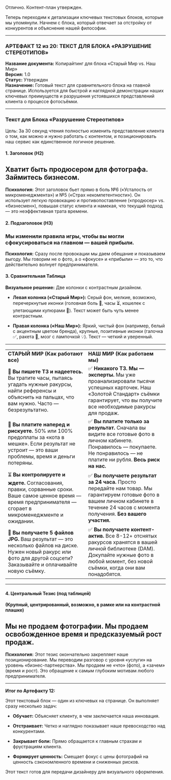 Отлично. Контент-план утвержден.

Теперь переходим к детализации ключевых текстовых блоков, которые мы упомянули. Начнем с блока, который отвечает за отстройку от конкурентов и объяснение нашей философии.

---

### **АРТЕФАКТ 12 из 20: ТЕКСТ ДЛЯ БЛОКА «РАЗРУШЕНИЕ СТЕРЕОТИПОВ»**

**Название документа:** Копирайтинг для блока «Старый Мир vs. Наш Мир»  
**Версия:** 1.0  
**Статус:** Утвержден  
**Назначение:** Готовый текст для сравнительного блока на главной странице. Используется для быстрой и наглядной демонстрации наших ключевых преимуществ и разрушения устоявшихся представлений клиента о процессе фотосъёмки.

---

### **Текст для Блока «Разрушение Стереотипов»**

Цель: За 30 секунд чтения полностью изменить представление клиента о том, как можно и нужно работать с контентом, и позиционировать наш сервис как единственное логичное решение.

#### **1. Заголовок (H2)**

## **Хватит быть продюсером для фотографа. Займитесь бизнесом.**

**Психология:** Этот заголовок бьет прямо в боль №6 («Усталость от микроменеджмента») и №5 («Страх некомпетентности»). Он использует легкую провокацию и противопоставление («продюсер» vs. «бизнесмен»), повышая статус клиента и намекая, что текущий подход — это неэффективная трата времени.

#### **2. Подзаголовок (H3)**

### Мы изменили правила игры, чтобы вы могли сфокусироваться на главном — вашей прибыли.

**Психология:** Сразу после провокации мы даем обещание и показываем выгоду. Мы говорим не о фото, а о «фокусе» и «прибыли» — это то, что действительно волнует предпринимателя.

#### **3. Сравнительная Таблица**

**Визуальное решение:** Две колонки с контрастным дизайном.

- **Левая колонка («Старый Мир»):** Серый фон, мелкие, возможно, перечеркнутые иконки (головная боль 🤯, часы ⏳, кошелек с улетающими купюрами 💸). Текст может быть чуть менее контрастным.
    
- **Правая колонка («Наш Мир»):** Яркий, чистый фон (например, белый с акцентным цветом бренда), крупные, позитивные иконки (галочка ✅, ракета 🚀, мозг с лампочкой 💡). Текст — четкий и уверенный.
    

---

|   |   |
|---|---|
|**СТАРЫЙ МИР (Как работают все)**|**НАШ МИР (Как работаем мы)**|
|🤯 **Вы пишете ТЗ и надеетесь.** Вы тратите часы, пытаясь угадать нужные ракурсы, найти референсы и объяснить на пальцах, что вам нужно. Часто — безрезультатно.|✅ **Никакого ТЗ. Мы — эксперты.** Мы уже проанализировали тысячи успешных карточек. Наш «Золотой Стандарт» съёмки гарантирует, что вы получите все необходимые ракурсы для продаж.|
|💸 **Вы платите наперед и рискуете.** 50% или 100% предоплаты за «кота в мешке». Если результат не устроит — это ваши проблемы, время и деньги потеряны.|✅ **Вы платите только за результат.** Сначала вы видите все готовые фото в личном кабинете. Понравилось — покупаете. Не понравилось — не платите ни рубля. **Весь риск на нас.**|
|⏳ **Вы контролируете и ждете.** Согласования, правки, сорванные сроки. Ваше самое ценное время — время предпринимателя — сгорает в микроменеджменте и ожидании.|✅ **Вы получаете результат за 24 часа.** Просто передайте нам товар. Мы гарантируем готовые фото в вашем личном кабинете в течение 24 часов с момента получения. **Без вашего участия.**|
|📂 **Вы получаете 5 файлов JPG.** Ваш результат — это несколько файлов на диске. Нужен новый ракурс или фото для другой соцсети? Заказывайте и оплачивайте новую съёмку.|✅ **Вы получаете контент-актив.** Все 8-12+ отснятых ракурсов хранятся в вашей личной библиотеке (DAM). Докупайте нужные фото в любой момент, без новой съёмки, когда они вам понадобятся.|

---

#### **4. Центральный Тезис (под таблицей)**

**(Крупный, центрированный, возможно, в рамке или на контрастной плашке)**

## **Мы не продаем фотографии. Мы продаем освобожденное время и предсказуемый рост продаж.**

**Психология:** Этот тезис окончательно закрепляет наше позиционирование. Мы переводим разговор с уровня «услуги» на уровень «бизнес-партнерства». Мы продаем не «что» (фото), а «зачем» (время и рост). Это обращение к самым глубоким мотивам любого предпринимателя.

---

**Итог по Артефакту 12:**

Этот текстовый блок — один из ключевых на странице. Он выполняет сразу несколько задач:

- **Обучает:** Объясняет клиенту, в чем заключается наша инновация.
    
- **Отстраивает:** Четко и наглядно показывает наше превосходство над конкурентами.
    
- **Закрывает боли:** Прямо обращается к главным страхам и фрустрациям клиента.
    
- **Формирует ценность:** Смещает фокус с цены фотографий на ценность сэкономленного времени и сниженных рисков.
    

Этот текст готов для передачи дизайнеру для визуального оформления.